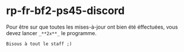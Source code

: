 # rp-fr-bf2-ps45-discord

Pour être sur que toutes les mises-à-jour ont bien été éffectuées, vous devez lancer ``_**2x**_`` le programme.

``Bisous à tout le staff ;)``
